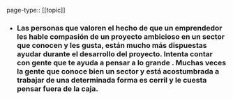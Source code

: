 page-type:: [[topic]]
- ### Las personas que valoren el hecho de que un emprendedor les hable compasión de un proyecto ambicioso en un sector que conocen y les gusta, están mucho más dispuestas ayudar durante el desarrollo del proyecto. Intenta contar con gente que te ayuda a pensar a lo grande . Muchas veces la gente que conoce bien un sector y está acostumbrada a trabajar de una determinada forma es cerril y le cuesta pensar fuera de la caja.



